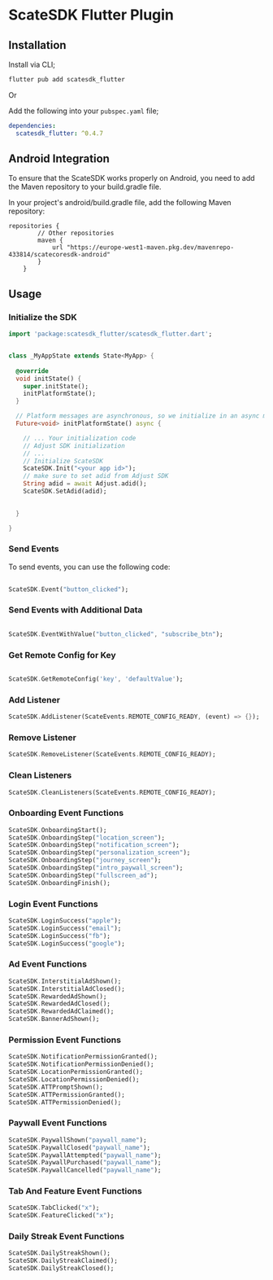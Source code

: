 # ScateSDK Flutter Plugin



## Installation

Install via CLI;

```sh
flutter pub add scatesdk_flutter
```

Or

Add the following into your `pubspec.yaml` file;

```yaml
dependencies:
  scatesdk_flutter: ^0.4.7
```

## Android Integration

To ensure that the ScateSDK works properly on Android, you need to add the Maven repository to your build.gradle file.

In your project's android/build.gradle file, add the following Maven repository:

```
repositories {
        // Other repositories
        maven {
            url "https://europe-west1-maven.pkg.dev/mavenrepo-433814/scatecoresdk-android"
        }
    }
```   

## Usage

### Initialize the SDK

```dart
import 'package:scatesdk_flutter/scatesdk_flutter.dart';


class _MyAppState extends State<MyApp> {
  
  @override
  void initState() {
    super.initState();
    initPlatformState();
  }

  // Platform messages are asynchronous, so we initialize in an async method.
  Future<void> initPlatformState() async {

    // ... Your initialization code
    // Adjust SDK initialization
    // ...
    // Initialize ScateSDK
    ScateSDK.Init("<your app id>");
    // make sure to set adid from Adjust SDK
    String adid = await Adjust.adid();
    ScateSDK.SetAdid(adid);
    

  }

}

```

### Send Events

To send events, you can use the following code:

```dart
    
ScateSDK.Event("button_clicked");

```

### Send Events with Additional Data

```dart

ScateSDK.EventWithValue("button_clicked", "subscribe_btn");

```

### Get Remote Config for Key

```dart

ScateSDK.GetRemoteConfig('key', 'defaultValue');

```

### Add Listener

```dart
ScateSDK.AddListener(ScateEvents.REMOTE_CONFIG_READY, (event) => {});
```

### Remove Listener

```dart
ScateSDK.RemoveListener(ScateEvents.REMOTE_CONFIG_READY);
```

### Clean Listeners

```dart
ScateSDK.CleanListeners(ScateEvents.REMOTE_CONFIG_READY);
```

### Onboarding Event Functions

```dart
ScateSDK.OnboardingStart();
ScateSDK.OnboardingStep("location_screen");
ScateSDK.OnboardingStep("notification_screen");
ScateSDK.OnboardingStep("personalization_screen");
ScateSDK.OnboardingStep("journey_screen");
ScateSDK.OnboardingStep("intro_paywall_screen");
ScateSDK.OnboardingStep("fullscreen_ad");
ScateSDK.OnboardingFinish();
```

### Login Event Functions

```dart
ScateSDK.LoginSuccess("apple");
ScateSDK.LoginSuccess("email");
ScateSDK.LoginSuccess("fb");
ScateSDK.LoginSuccess("google");
```

### Ad Event Functions

```dart
ScateSDK.InterstitialAdShown();
ScateSDK.InterstitialAdClosed();
ScateSDK.RewardedAdShown();
ScateSDK.RewardedAdClosed();
ScateSDK.RewardedAdClaimed();
ScateSDK.BannerAdShown();
```

### Permission Event Functions

```dart
ScateSDK.NotificationPermissionGranted();
ScateSDK.NotificationPermissionDenied();
ScateSDK.LocationPermissionGranted();
ScateSDK.LocationPermissionDenied();
ScateSDK.ATTPromptShown();
ScateSDK.ATTPermissionGranted();
ScateSDK.ATTPermissionDenied();
```

### Paywall Event Functions

```dart
ScateSDK.PaywallShown("paywall_name");
ScateSDK.PaywallClosed("paywall_name");
ScateSDK.PaywallAttempted("paywall_name");
ScateSDK.PaywallPurchased("paywall_name");
ScateSDK.PaywallCancelled("paywall_name");
```

### Tab And Feature Event Functions

```dart
ScateSDK.TabClicked("x");
ScateSDK.FeatureClicked("x");
```

### Daily Streak Event Functions

```dart
ScateSDK.DailyStreakShown();
ScateSDK.DailyStreakClaimed();
ScateSDK.DailyStreakClosed();
```